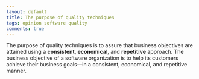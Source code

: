 ```yaml
---
layout: default
title: The purpose of quality techniques
tags: opinion software quality
comments: true
---
```


The purpose of quality techniques is to assure that business objectives are attained using a **consistent**, **economical**, and **repetitive** approach. The business objective of a software organization is to help its customers achieve their business goals&mdash;in a consistent, economical, and repetitive manner.
